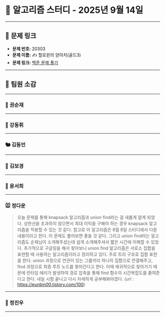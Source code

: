 # 📘 알고리즘 스터디 - 2025년 9월 14일

---

## 🔗 문제 링크

- **문제 번호:** 20303
- **문제 이름:** ✍️ 할로윈의 양아치(골드3)
- **문제 링크:** [백준 문제 풀기](https://www.acmicpc.net/problem/20303)

---

## 💬 팀원 소감

---

### 🐥 권순재

> 

---

### 🐰 강동휘

> 

---

### 🐿️ 김동언

> 

---

### 🐺 김보경

> 

---

### 🦊 윤서희

> 

---

### 🐭 정다운

> 오늘 문제를 통해 knapsack 알고리즘과 union find라는 걸 새롭게 알게 되었다. 상한선을 초과하지 않으면서 최대 이익을 구해야 하는 경우 knapsack 알고리즘을 적용할 수 있는 것 같다. 참고로 이 알고리즘은 8월 8일 스터디에서 다룬 내용이라고 한다. 이 문제도 풀어보면 좋을 것 같다. 그리고 union find라는 알고리즘도 순재님이 소개해주셨는데 쉽게 소개해주셔서 짧은 시간에 이해할 수 있었다. 추가적으로 구글링을 해서 찾아보니 union find 알고리즘은 서로소 집합을 표현할 때 사용하는 알고리즘이라고 정리하고 있다. 주로 트리 구조로 집합 표현을 한다. union 과정으로 연관이 있는 그룹끼리 하나의 집합으로 연결해주고, find 과정으로 최종 루트 노드를 찾아간다고 한다. 이때 재귀적으로 찾아가기 때문에 런타임 에러가 발생하여 경로 압축을 통해 find 함수의 시간복잡도를 줄여준다고 한다. 내일 시험 끝나고 다시 자세하게 공부해봐야겠다.
(url : https://eunbin00.tistory.com/100)

---

### 🐳 정진우

> 

---

